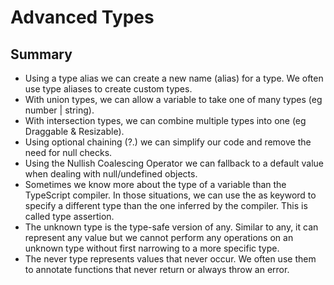 # Advanced Types

## Summary

- Using a type alias we can create a new name (alias) for a type. We often use type aliases to create custom types.
- With union types, we can allow a variable to take one of many types (eg number | string).
- With intersection types, we can combine multiple types into one (eg Draggable & Resizable).
- Using optional chaining (?.) we can simplify our code and remove the need for null checks.
- Using the Nullish Coalescing Operator we can fallback to a default value when dealing with null/undefined objects.
- Sometimes we know more about the type of a variable than the TypeScript compiler. In those situations, we can use the as keyword to specify a different type than the one inferred by the compiler. This is called type assertion.
- The unknown type is the type-safe version of any. Similar to any, it can represent any value but we cannot perform any operations on an unknown type without first narrowing to a more specific type.
- The never type represents values that never occur. We often use them to annotate functions that never return or always throw an error.
